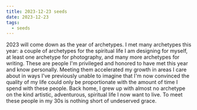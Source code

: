 ```yaml
---
title: 2023-12-23 seeds
date: 2023-12-23
tags:
  - seeds
---
```

2023 will come down as the year of archetypes. I met many archetypes this year: a couple of archetypes for the spiritual life I am designing for myself, at least one archetype for photography, and many more archetypes for writing. These are people I'm privileged and honored to have met this year and know personally. Meeting them accelerated my growth in areas I care about in ways I've previously unable to imagine that I'm now convinced the quality of my life could only be proportionate with the amount of time I spend with these people. Back home, I grew up with almost no archetype on the kind artistic, adventurous, spiritual life I now want to live. To meet these people in my 30s is nothing short of undeserved grace.